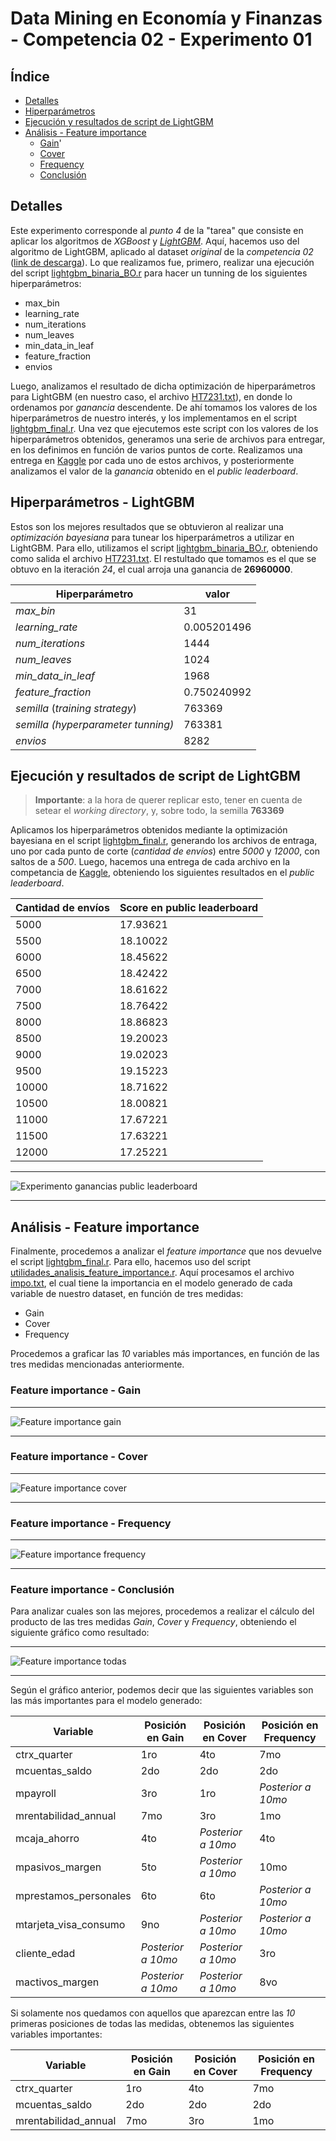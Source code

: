 # Data Mining en Economía y Finanzas - Competencia 02 - Experimento 01

## Índice

- [Detalles](#detalles)
- [Hiperparámetros](#hiperparámetros---lightgbm)
- [Ejecución y resultados de script de LightGBM](#ejecución-y-resultados-de-script-de-lightgbm)
- [Análisis - Feature importance](#análisis---feature-importance)
  - [Gain](#feature-importance---gain)'
  - [Cover](#feature-importance---cover)
  - [Frequency](#feature-importance---frequency)
  - [Conclusión](#feature-importance---conclusión)

## Detalles

Este experimento corresponde al *punto 4* de la "tarea" que consiste en aplicar los algoritmos de *XGBoost* y [*LightGBM*][link-documentacion-lightgbm].
Aquí, hacemos uso del algoritmo de LightGBM, aplicado al dataset *original* de la *competencia 02* ([link de descarga][link-dataset-competencia-02]).
Lo que realizamos fue, primero, realizar una ejecución del script [lightgbm_binaria_BO.r][script-ligthgbm-bo] para hacer un tunning de los siguientes hiperparámetros:

- max_bin
- learning_rate
- num_iterations
- num_leaves
- min_data_in_leaf
- feature_fraction
- envios

Luego, analizamos el resultado de dicha optimización de hiperparámetros para LightGBM (en nuestro caso, el archivo [HT7231.txt][salida-ligthgbm-bo]), en donde lo
ordenamos por *ganancia* descendente. De ahí tomamos los valores de los hiperparámetros de nuestro interés, y los implementamos en el script [lightgbm_final.r][script-ligthgbm-ejecucion].
Una vez que ejecutemos este script con los valores de los hiperparámetros obtenidos, generamos una serie de archivos para entregar, en los definimos en función de varios puntos de corte.
Realizamos una entrega en [Kaggle][link-kaggle-competencia-02] por cada uno de estos archivos, y posteriormente analizamos el valor de la *ganancia* obtenido en el *public leaderboard*.

## Hiperparámetros - LightGBM

Estos son los mejores resultados que se obtuvieron al realizar una *optimización bayesiana* para tunear los hiperparámetros a utilizar en LightGBM.
Para ello, utilizamos el script [lightgbm_binaria_BO.r][script-ligthgbm-bo], obteniendo como salida el archivo [HT7231.txt][salida-ligthgbm-bo].
El restultado que tomamos es el que se obtuvo en la iteración *24*, el cual arroja una ganancia de **26960000**.

| Hiperparámetro | valor |
| - |   -   |
| *max_bin* | 31 |
| *learning_rate* | 0.005201496 |
| *num_iterations* | 1444 |
| *num_leaves* | 1024 |
| *min_data_in_leaf* | 1968 |
| *feature_fraction* | 0.750240992 |
| *semilla* (*training strategy*) | 763369 |
| *semilla (hyperparameter tunning)* | 763381 |
| *envios* | 8282 |

## Ejecución y resultados de script de LightGBM

> **Importante**: a la hora de querer replicar esto, tener en cuenta de setear el *working directory*, y, sobre todo, la semilla **763369**

Aplicamos los hiperparámetros obtenidos mediante la optimización bayesiana en el script [lightgbm_final.r][script-ligthgbm-ejecucion], generando los archivos de entraga, uno por cada punto de corte (*cantidad de envíos*) entre *5000* y *12000*, con saltos de a *500*.
Luego, hacemos una entrega de cada archivo en la competancia de [Kaggle][link-kaggle-competencia-02], obteniendo los siguientes resultados en el *public leaderboard*.

| Cantidad de envíos | Score en public leaderboard |
| - | - |
| 5000 | 17.93621 |
| 5500 | 18.10022 |
| 6000 | 18.45622 |
| 6500 | 18.42422 |
| 7000 | 18.61622 |
| 7500 | 18.76422 |
| 8000 | 18.86823 |
| 8500 | 19.20023 |
| 9000 | 19.02023 |
| 9500 | 19.15223 |
| 10000 | 18.71622 |
| 10500 | 18.00821 |
| 11000 | 17.67221 |
| 11500 | 17.63221 |
| 12000 | 17.25221 |

---

![Experimento ganancias public leaderboard][imagen-experimento-ganancias-public-leaderboard]

---

## Análisis - Feature importance

Finalmente, procedemos a analizar el *feature importance* que nos devuelve el script [lightgbm_final.r][script-ligthgbm-ejecucion]. Para ello, hacemos uso del script [utilidades_analisis_feature_importance.r][script-utilidades-analisis-feature-importance].
Aquí procesamos el archivo [impo.txt][salida-ka-importance], el cual tiene la importancia en el modelo generado de cada variable de nuestro dataset, en función de tres medidas:

- Gain
- Cover
- Frequency

Procedemos a graficar las *10* variables más importances, en función de las tres medidas mencionadas anteriormente.

### Feature importance - Gain

---

![Feature importance gain][imagen-experimento-feature-importance-gain]

---

### Feature importance - Cover

---

![Feature importance cover][imagen-experimento-feature-importance-cover]

---

### Feature importance - Frequency

---

![Feature importance frequency][imagen-experimento-feature-importance-frequency]

---

### Feature importance - Conclusión

Para analizar cuales son las mejores, procedemos a realizar el cálculo del producto de las tres medidas *Gain*, *Cover* y *Frequency*, obteniendo el siguiente gráfico como resultado:

---

![Feature importance todas][imagen-experimento-feature-importance-todas]

---

Según el gráfico anterior, podemos decir que las siguientes variables son las más importantes para el modelo generado:

| Variable | Posición en Gain | Posición en Cover | Posición en Frequency |
| - | - | - | - |
| ctrx_quarter | 1ro | 4to | 7mo |
| mcuentas_saldo | 2do | 2do | 2do |
| mpayroll | 3ro | 1ro | *Posterior a 10mo* |
| mrentabilidad_annual | 7mo | 3ro | 1mo |
| mcaja_ahorro | 4to | *Posterior a 10mo* | 4to |
| mpasivos_margen | 5to | *Posterior a 10mo* | 10mo |
| mprestamos_personales | 6to | 6to | *Posterior a 10mo* |
| mtarjeta_visa_consumo | 9no | *Posterior a 10mo* | *Posterior a 10mo* |
| cliente_edad | *Posterior a 10mo* | *Posterior a 10mo* | 3ro |
| mactivos_margen | *Posterior a 10mo* | *Posterior a 10mo* | 8vo |

Si solamente nos quedamos con aquellos que aparezcan entre las *10* primeras posiciones de todas las medidas, obtenemos las siguientes variables importantes:

| Variable | Posición en Gain | Posición en Cover | Posición en Frequency |
| - | - | - | - |
| ctrx_quarter | 1ro | 4to | 7mo |
| mcuentas_saldo | 2do | 2do | 2do |
| mrentabilidad_annual | 7mo | 3ro | 1mo |

<!-- Links a scripts -->
[script-ligthgbm-bo]: ../../lightgbm_binaria_BO.r
[script-ligthgbm-ejecucion]: ../../lightgbm_final.r
[script-utilidades-analisis-feature-importance]: ../../Utilidades/utilidades_analisis_feature_importance.r

<!-- Links a resultados -->
[salida-ligthgbm-bo]: ./HT7231/HT7231.txt

<!-- Links a imágenes -->
[imagen-experimento-ganancias-public-leaderboard]: ./Otros%20archivos/experimento-01-ganancias-public-leaderboard.png
[imagen-experimento-feature-importance-gain]: ./Otros%20archivos/experimento-01-feature-importance-gain.png
[imagen-experimento-feature-importance-cover]: ./Otros%20archivos/experimento-01-feature-importance-cover.png
[imagen-experimento-feature-importance-frequency]: ./Otros%20archivos/experimento-01-feature-importance-frequency.png
[imagen-experimento-feature-importance-todas]: ./Otros%20archivos/experimento-01-feature-importance-todas.png

<!-- Links a archivos de salida -->
[salida-ka-importance]: ./KA7241/impo.txt

<!-- Links externos -->
[link-dataset-competencia-02]: https://storage.googleapis.com/dmeyf2022/competencia2_2022.csv.gz
[link-kaggle-competencia-02]: https://www.kaggle.com/competitions/dm-eyf-2022-segunda
[link-documentacion-lightgbm]: https://lightgbm.readthedocs.io/en/latest/index.html
